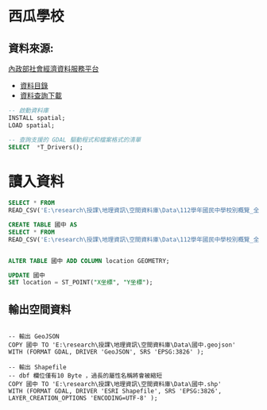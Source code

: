 # 西瓜學校

## 資料來源:
[內政部社會經濟資料服務平台](https://segis.moi.gov.tw/STATCloud/Index)
-   [資料目錄](https://segis.moi.gov.tw/STATCloud/Catalog)
-   [資料查詢下載](https://segis.moi.gov.tw/STATCloud/QueryInterface)

```SQL
-- 啟動資料庫
INSTALL spatial;
LOAD spatial;

-- 查詢支援的 GDAL 驅動程式和檔案格式的清單
SELECT  *T_Drivers();
```
# 讀入資料

```SQL
SELECT * FROM
READ_CSV('E:\research\授課\地理資訊\空間資料庫\Data\112學年國民中學校別概覽_全國(不含澎湖、金門、連江縣).csv',skip=1);
```

```SQL
CREATE TABLE 國中 AS
SELECT * FROM
READ_CSV('E:\research\授課\地理資訊\空間資料庫\Data\112學年國民中學校別概覽_全國(不含澎湖、金門、連江縣).csv',skip=1);
```

```SQL

ALTER TABLE 國中 ADD COLUMN location GEOMETRY;

UPDATE 國中
SET location = ST_POINT("X坐標", "Y坐標");
```

## 輸出空間資料
```

-- 輸出 GeoJSON
COPY 國中 TO 'E:\research\授課\地理資訊\空間資料庫\Data\國中.geojson'
WITH (FORMAT GDAL, DRIVER 'GeoJSON', SRS 'EPSG:3826' );

-- 輸出 Shapefile
-- dbf 欄位僅有10 Byte ，過長的屬性名稱將會被縮短
COPY 國中 TO 'E:\research\授課\地理資訊\空間資料庫\Data\國中.shp'
WITH (FORMAT GDAL, DRIVER 'ESRI Shapefile', SRS 'EPSG:3826', LAYER_CREATION_OPTIONS 'ENCODING=UTF-8' );
